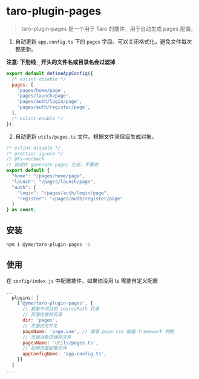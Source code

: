 # taro-plugin-pages

> taro-plugin-pages 是一个用于 Taro 的插件，用于自动生成 pages 配置。

1. 自动更新 `app.config.ts` 下的 `pages` 字段。可以关闭格式化，避免文件每次都更新。

**注意: 下划线 `_` 开头的文件名或目录名会过滤掉**

```js
export default defineAppConfig({
  /* eslint-disable */
  pages: [
    'pages/home/page',
    'pages/launch/page',
    'pages/auth/login/page',
    'pages/auth/register/page',
  ],
  /* eslint-enable */
});
```

2. 自动更新 `utils/pages.ts` 文件。根据文件夹层级生成对象。

```js
/* eslint-disable */
/* prettier-ignore */
// @ts-nocheck
// 由组件 generate-pages 生成，不要改
export default {
  "home": "/pages/home/page",
  "launch": "/pages/launch/page",
  "auth": {
    "login": "/pages/auth/login/page",
    "register": "/pages/auth/register/page"
  }
} as const;
```

## 安装

```bash
npm i @yme/taro-plugin-pages -D
```

## 使用

在 `config/index.js` 中配置插件，如果你没用 ts 需要自定义配置

```js
...
  plugins: [
    ['@yme/taro-plugin-pages', {
      // 都基于项目的 sourcePath 目录
      // 页面存放的目录
      dir: 'pages',
      // 页面的文件名
      pageName: 'page.vue', // 或者 page.tsx 根据 framework 判断
      // 页面对象的储存文件
      pagesName: 'utils/pages.ts',
      // 应用页面配置文件
      appConfigName: 'app.config.ts',
    }]
  ]
...
```
